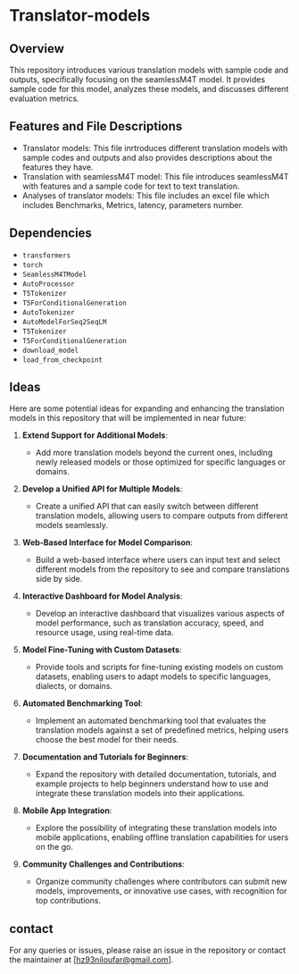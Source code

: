 # Translator-models
## Overview
This repository introduces various translation models with sample code and outputs, specifically focusing on the seamlessM4T model. It provides sample code for this model, analyzes these models, and discusses different evaluation metrics.
## Features and File Descriptions
* Translator models: This file inrtroduces different translation models with sample codes and outputs and also provides descriptions about the features they have.
* Translation with seamlessM4T model: This file introduces seamlessM4T with features and a sample code for text to text translation.
* Analyses of translator models: This file includes an excel file which includes Benchmarks, Metrics, latency, parameters number.
## Dependencies
* `transformers`
* `torch`
* `SeamlessM4TModel`
* `AutoProcessor`
* `T5Tokenizer`
* `T5ForConditionalGeneration`
* `AutoTokenizer`
* `AutoModelForSeq2SeqLM`
* `T5Tokenizer`
* `T5ForConditionalGeneration`
* `download_model`
* `load_from_checkpoint`
## Ideas

Here are some potential ideas for expanding and enhancing the translation models in this repository that will be implemented in near future:

1. **Extend Support for Additional Models**:
   - Add more translation models beyond the current ones, including newly released models or those optimized for specific languages or domains.

2. **Develop a Unified API for Multiple Models**:
   - Create a unified API that can easily switch between different translation models, allowing users to compare outputs from different models seamlessly.

3. **Web-Based Interface for Model Comparison**:
   - Build a web-based interface where users can input text and select different models from the repository to see and compare translations side by side.

4. **Interactive Dashboard for Model Analysis**:
   - Develop an interactive dashboard that visualizes various aspects of model performance, such as translation accuracy, speed, and resource usage, using real-time data.

5. **Model Fine-Tuning with Custom Datasets**:
   - Provide tools and scripts for fine-tuning existing models on custom datasets, enabling users to adapt models to specific languages, dialects, or domains.

6. **Automated Benchmarking Tool**:
   - Implement an automated benchmarking tool that evaluates the translation models against a set of predefined metrics, helping users choose the best model for their needs.

7. **Documentation and Tutorials for Beginners**:
   - Expand the repository with detailed documentation, tutorials, and example projects to help beginners understand how to use and integrate these translation models into their applications.

8. **Mobile App Integration**:
   - Explore the possibility of integrating these translation models into mobile applications, enabling offline translation capabilities for users on the go.

9. **Community Challenges and Contributions**:
   - Organize community challenges where contributors can submit new models, improvements, or innovative use cases, with recognition for top contributions.

## contact
For any queries or issues, please raise an issue in the repository or contact the maintainer at [hz93niloufar@gmail.com].
